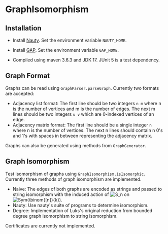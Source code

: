 # GraphIsomorphism

## Installation

- Install [Nauty](https://pallini.di.uniroma1.it/). Set the environment variable `NAUTY_HOME`.
- Install [GAP](https://www.gap-system.org/Manuals/doc/ref/chap0.html). Set the environment variable `GAP_HOME`.

- Compiled using maven 3.6.3 and JDK 17. JUnit 5 is a test dependency.

## Graph Format
Graphs can be read using `GraphParser.parseGraph`. Currently two formats are accepted:
- Adjacency list format: The first line should be two integers `n m` where n is the number of vertices and m is the number of edges. The next m lines should be two integers `u v` which are 0-indexed vertices of an edge.
- Adjacency matrix format: The first line should be a single integer `n` where n is the number of vertices. The next n lines should contain n 0's and 1's with spaces in between representing the adjacency matrix.

Graphs can also be generated using methods from `GraphGenerator`.

## Graph Isomorphism
Test isomorphism of graphs using `GraphIsomorphism.isIsomorphic`. Currently three methods of graph isomorphism are implemented.

- Naive: The edges of both graphs are encoded as strings and passed to string isomorphism with the induced action of ![S_n](https://latex.codecogs.com/svg.image?S_n) on ![Sym(\binom{[n]}{k})](https://latex.codecogs.com/svg.image?\text{Sym}\left(\binom{[n]}{k}\right)).
- Nauty: Use nauty's suite of programs to determine isomorphism.
- Degree: Implementation of Luks's original reduction from bounded degree graph isomorphism to string isomorphism.

Certificates are currently not implemented.